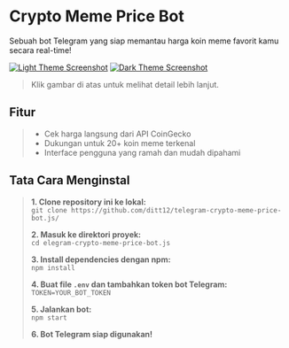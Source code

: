 # Crypto Meme Price Bot

Sebuah bot Telegram yang siap memantau harga koin meme favorit kamu secara real-time!

[![Light Theme Screenshot](https://i.ibb.co/vzFBCKV/Screenshot-20241017-190715.jpg)](https://example.com/link1)
[![Dark Theme Screenshot](https://i.ibb.co/cbJWMfx/Screenshot-20241017-190701.jpg)](https://example.com/link2)

> Klik gambar di atas untuk melihat detail lebih lanjut.

## Fitur

> - Cek harga langsung dari API CoinGecko  
> - Dukungan untuk 20+ koin meme terkenal  
> - Interface pengguna yang ramah dan mudah dipahami

## Tata Cara Menginstal

> **1. Clone repository ini ke lokal:**  
> `git clone https://github.com/ditt12/telegram-crypto-meme-price-bot.js/`
>
> **2. Masuk ke direktori proyek:**  
> `cd elegram-crypto-meme-price-bot.js`
>
> **3. Install dependencies dengan npm:**  
> `npm install`
>
> **4. Buat file `.env` dan tambahkan token bot Telegram:**  
> `TOKEN=YOUR_BOT_TOKEN`
>
> **5. Jalankan bot:**  
> `npm start`
>
> **6. Bot Telegram siap digunakan!**
